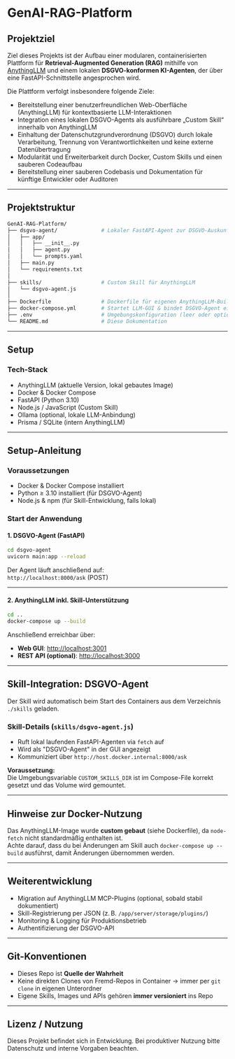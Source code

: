 # GenAI-RAG-Platform

## Projektziel

Ziel dieses Projekts ist der Aufbau einer modularen, containerisierten Plattform für **Retrieval-Augmented Generation (RAG)** mithilfe von [AnythingLLM](https://github.com/Mintplex-Labs/anything-llm) und einem lokalen **DSGVO-konformen KI-Agenten**, der über eine FastAPI-Schnittstelle angesprochen wird. 

Die Plattform verfolgt insbesondere folgende Ziele:

- Bereitstellung einer benutzerfreundlichen Web-Oberfläche (AnythingLLM) für kontextbasierte LLM-Interaktionen
- Integration eines lokalen DSGVO-Agents als ausführbare „Custom Skill“ innerhalb von AnythingLLM
- Einhaltung der Datenschutzgrundverordnung (DSGVO) durch lokale Verarbeitung, Trennung von Verantwortlichkeiten und keine externe Datenübertragung
- Modularität und Erweiterbarkeit durch Docker, Custom Skills und einen sauberen Codeaufbau
- Bereitstellung einer sauberen Codebasis und Dokumentation für künftige Entwickler oder Auditoren

---

## Projektstruktur

```bash
GenAI-RAG-Platform/
├── dsgvo-agent/              # Lokaler FastAPI-Agent zur DSGVO-Auskunft
│   ├── app/
│   │   ├── __init__.py
│   │   ├── agent.py
│   │   └── prompts.yaml
│   ├── main.py
│   └── requirements.txt
│
├── skills/                   # Custom Skill für AnythingLLM
│   └── dsgvo-agent.js
│
├── Dockerfile                # Dockerfile für eigenen AnythingLLM-Build (inkl. node-fetch)
├── docker-compose.yml        # Startet LLM-GUI & bindet DSGVO-Agent ein
├── .env                      # Umgebungskonfiguration (leer oder optional)
└── README.md                 # Diese Dokumentation
```

---

## Setup

### Tech-Stack

- AnythingLLM (aktuelle Version, lokal gebautes Image)
- Docker & Docker Compose
- FastAPI (Python 3.10)
- Node.js / JavaScript (Custom Skill)
- Ollama (optional, lokale LLM-Anbindung)
- Prisma / SQLite (intern AnythingLLM)

---

## Setup-Anleitung
### Voraussetzungen
- Docker & Docker Compose installiert
- Python ≥ 3.10 installiert (für DSGVO-Agent)
- Node.js & npm (für Skill-Entwicklung, falls lokal)

### Start der Anwendung

#### 1. DSGVO-Agent (FastAPI)

```bash
cd dsgvo-agent
uvicorn main:app --reload
```

Der Agent läuft anschließend auf:  
`http://localhost:8000/ask` (POST)

---

#### 2. AnythingLLM inkl. Skill-Unterstützung

```bash
cd ..
docker-compose up --build
```

Anschließend erreichbar über:

- **Web GUI**: [http://localhost:3001](http://localhost:3001)
- **REST API (optional)**: [http://localhost:3000](http://localhost:3000)

---

## Skill-Integration: DSGVO-Agent

Der Skill wird automatisch beim Start des Containers aus dem Verzeichnis `./skills` geladen.

### Skill-Details (`skills/dsgvo-agent.js`)

- Ruft lokal laufenden FastAPI-Agenten via `fetch` auf
- Wird als "DSGVO-Agent" in der GUI angezeigt
- Kommuniziert über `http://host.docker.internal:8000/ask`

**Voraussetzung:**  
Die Umgebungsvariable `CUSTOM_SKILLS_DIR` ist im Compose-File korrekt gesetzt und das Volume wird gemountet.

---

## Hinweise zur Docker-Nutzung

Das AnythingLLM-Image wurde **custom gebaut** (siehe Dockerfile), da `node-fetch` nicht standardmäßig enthalten ist.  
Achte darauf, dass du bei Änderungen am Skill auch `docker-compose up --build` ausführst, damit Änderungen übernommen werden.

---

## Weiterentwicklung

- Migration auf AnythingLLM MCP-Plugins (optional, sobald stabil dokumentiert)
- Skill-Registrierung per JSON (z. B. `/app/server/storage/plugins/`)
- Monitoring & Logging für Produktionsbetrieb
- Authentifizierung der DSGVO-API

---

## Git-Konventionen

- Dieses Repo ist **Quelle der Wahrheit**
- Keine direkten Clones von Fremd-Repos in Container → immer per `git clone` in eigenen Unterordner
- Eigene Skills, Images und APIs gehören **immer versioniert** ins Repo

---

## Lizenz / Nutzung

Dieses Projekt befindet sich in Entwicklung. Bei produktiver Nutzung bitte Datenschutz und interne Vorgaben beachten.